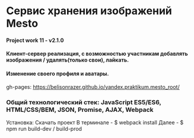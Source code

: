 # Сервис хранения изображений Mesto
#### Project work 11 - v2.1.0
#### Клиент-сервер реализация, с возможностью участникам добавлять изображения / удалять(только свои), лайкать.
#### Изменение своего профиля и аватары.
gh-pages: 
https://belisonrazer.github.io/yandex.praktikum.mesto_root/

### Общий технологический стек: JavaScript ES5/ES6, HTML/CSS/BEM, JSON, Promise, AJAX, Webpack

Установка:
Скачать проект
В терминале - $ webpack install
Далее - $ npm run build-dev / build-prod